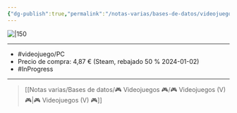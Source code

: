 ```yaml
---
{"dg-publish":true,"permalink":"/notas-varias/bases-de-datos/videojuegos/v-terraria/"}
---
```



![|150](https://images.igdb.com/igdb/image/upload/t_cover_big/co1rbo.jpg)

---

- #videojuego/PC 
- Precio de compra: 4,87 € (Steam, rebajado 50 % 2024-01-02)
- #InProgress 

---

> [[Notas varias/Bases de datos/🎮 Videojuegos 🎮/🎮 Videojuegos (V) 🎮\|🎮 Videojuegos (V) 🎮]]